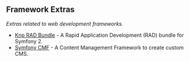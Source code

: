 ## Framework Extras
*Extras related to web development frameworks.*
* [Knp RAD Bundle](http://rad.knplabs.com/) - A Rapid Application Development (RAD) bundle for Symfony 2.
* [Symfony CMF](https://github.com/symfony-cmf/symfony-cmf) - A Content Management Framework to create custom CMS.

